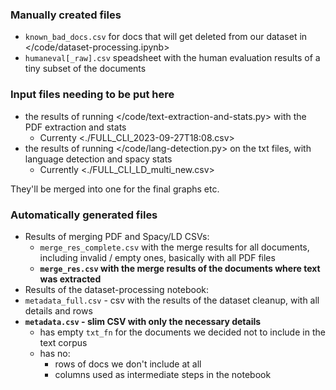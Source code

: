 ### Manually created files
- `known_bad_docs.csv` for docs that will get deleted from our dataset in </code/dataset-processing.ipynb>
- `humaneval[_raw].csv` speadsheet with the human evaluation results of a tiny subset of the documents

### Input files needing to be put here
- the results of running </code/text-extraction-and-stats.py> with the PDF extraction and stats 
	- Currenty <./FULL_CLI_2023-09-27T18:08.csv>
- the results of running </code/lang-detection.py> on the txt files, with language detection and spacy stats
	- Currently <./FULL_CLI_LD_multi_new.csv>

They'll be merged into one for the final graphs etc.

### Automatically generated files
- Results of merging PDF and Spacy/LD CSVs:
	- `merge_res_complete.csv` with the merge results for all documents,  including invalid / empty ones, basically with all PDF files
	- **`merge_res.csv` with the merge results of the documents where text was extracted**
- Results of the dataset-processing notebook:
- `metadata_full.csv` - csv with the results of the dataset cleanup, with all details and rows
- **`metadata.csv` - slim CSV with only the necessary details**
	- has empty `txt_fn` for the documents we decided not to include in the text corpus
	- has no:
		- rows of docs we don't include at all
		- columns used as intermediate steps in the notebook
